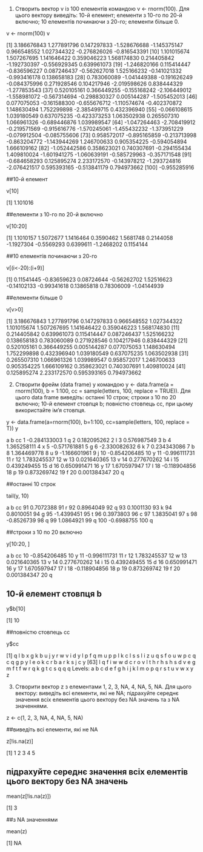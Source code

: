 1. Створить вектор v із 100 елементів командою v <- rnorm(100). Для цього
вектору виведіть: 10-й елемент; елементи з 10-го по 20-й включно; 10
елементів починаючи з 20-го; елементи більше 0.

v <- rnorm(100)
v

[1]  3.186676843  1.277891796  0.147297833 -1.528676688 -1.145375147  0.966548552  1.027344322 -0.276826026 -0.816543391
[10]  1.101015674  1.507267695  1.141646422  0.359046223  1.568174830  0.214405842 -1.192730397 -0.556929345  0.639961073
[19] -1.246820166  0.115414447 -0.836596227  0.087246437 -0.562627018  1.525166232 -0.141021332 -0.993416178  0.138658183
[28]  0.783060089 -1.041449388 -0.191626249 -0.084375996  0.271928546  0.104217946 -2.019598626  0.838444329 -1.277853543
[37]  0.520105161  0.366449255 -0.155168242 -2.106449012 -1.558981072 -0.567314694 -0.298830327  0.005144287 -1.505452013
[46]  0.077075053 -0.161588300 -0.655676712 -1.110574674 -0.402370872  1.148630494  1.752299898 -2.385499715  0.432396940
[55] -0.066108615  1.039180549  0.637075235 -0.423373253  1.063502938  0.265507310  1.066961326 -0.689446876  1.039989547
[64] -1.047264463 -2.708419912 -0.219571569 -0.915616776 -1.570245061 -1.455432232 -1.373951229 -0.079912504 -0.085755606
[73]  0.958572017 -0.895165859 -0.213713998 -0.863204772 -1.143944269  1.246700633  0.905354225 -0.594054894  1.666109162
[82] -1.052442586  0.358623021  0.740307691 -0.294155434  1.409810024 -1.601941275 -1.060639191 -0.585729963 -0.357171548
[91] -0.684658293  0.125895274  2.233172570 -0.143978212 -1.293724816 -2.076421517  0.595393165 -0.513841179  0.794973662
[100] -0.955285916

##10-й елемент

v[10]

[1] 1.101016

##елементи з 10-го по 20-й включно

v[10:20]

[1]  1.1010157  1.5072677  1.1416464  0.3590462  1.5681748  0.2144058 -1.1927304 -0.5569293  0.6399611 -1.2468202  0.1154144

##10 елементів починаючи з 20-го

v[(i<-20):(i+9)]

[1]  0.11541445 -0.83659623  0.08724644 -0.56262702  1.52516623 -0.14102133 -0.99341618  0.13865818  0.78306009 -1.04144939

##елементи більше 0

v[v>0]

[1] 3.186676843 1.277891796 0.147297833 0.966548552 1.027344322 1.101015674 1.507267695 1.141646422 0.359046223 1.568174830
[11] 0.214405842 0.639961073 0.115414447 0.087246437 1.525166232 0.138658183 0.783060089 0.271928546 0.104217946 0.838444329
[21] 0.520105161 0.366449255 0.005144287 0.077075053 1.148630494 1.752299898 0.432396940 1.039180549 0.637075235 1.063502938
[31] 0.265507310 1.066961326 1.039989547 0.958572017 1.246700633 0.905354225 1.666109162 0.358623021 0.740307691 1.409810024
[41] 0.125895274 2.233172570 0.595393165 0.794973662


2. Створити фрейм (data frame) y командою y <- data.frame(a = rnorm(100), b
                                                          = 1:100, cc = sample(letters, 100, replace = TRUE)). Для цього data frame
виведіть: останні 10 строк; строки з 10 по 20 включно; 10-й елемент
стовпця b; повністю стовпець cc, при цьому використайте ім’я стовпця.


y <- data.frame(a=rnorm(100), b=1:100, cc=sample(letters, 100, replace = T))
y

a   b cc
1   -0.284133003   1  q
2    0.182095262   2  l
3    0.576987549   3  b
4    1.365258111   4  x
5   -0.571761881   5  g
6   -2.330082632   6  k
7    0.234343086   7  b
8    1.364469778   8  u
9   -1.166601961   9  j
10  -0.854206485  10  y
11  -0.996111731  11  r
12   1.783245537  12  w
13   0.021640365  13  v
14   0.277670262  14  i
15   0.439249455  15  d
16   0.650991471  16  y
17   1.670597947  17  l
18  -0.118904856  18  p
19   0.873269742  19  f
20   0.001384347  20  q

##останні 10 строк

tail(y, 10)

a   b cc
91   0.7072388  91  r
92   0.8964049  92  q
93   0.1001130  93  k
94   0.8010051  94  g
95  -1.4399451  95  t
96   0.3973803  96  c
97   1.3835041  97  s
98  -0.8526739  98  q
99   1.0864921  99  q
100 -0.6988755 100  q

##строки з 10 по 20 включно

y[10:20, ]

a  b cc
10 -0.854206485 10  y
11 -0.996111731 11  r
12  1.783245537 12  w
13  0.021640365 13  v
14  0.277670262 14  i
15  0.439249455 15  d
16  0.650991471 16  y
17  1.670597947 17  l
18 -0.118904856 18  p
19  0.873269742 19  f
20  0.001384347 20  q

## 10-й елемент стовпця b

y$b[10]

[1] 10

##повністю стовпець cc

y$cc

[1] q l b x g k b u j y r w v i d y l p f q m u p p l k c l s s l i z u q s f o u w p c q c q g p y l e o k c r b a r k s j c y
[63] l q f i w w d c r o v l t h r h s h s d v e g m f t f w r q k g t c s q q q
Levels: a b c d e f g h i j k l m o p q r s t u v w x y z

3. Створити вектор z з елементами 1, 2, 3, NA, 4, NA, 5, NA. Для цього
вектору: виведіть всі елементи, які не NA; підрахуйте середнє значення
всіх елементів цього вектору без NA значень та з NA значеннями.


z <- c(1, 2, 3, NA, 4, NA, 5, NA)

##виведіть всі елементи, які не NA

z[!is.na(z)]

[1] 1 2 3 4 5

## підрахуйте середнє значення всіх елементів цього вектору без NA значень

mean(z[!is.na(z)])

[1] 3

##з NA значеннями

mean(z)

[1] NA
